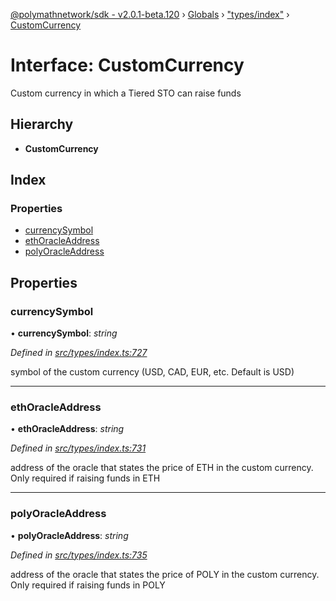 [@polymathnetwork/sdk - v2.0.1-beta.120](../README.md) › [Globals](../globals.md) › ["types/index"](../modules/_types_index_.md) › [CustomCurrency](_types_index_.customcurrency.md)

# Interface: CustomCurrency

Custom currency in which a Tiered STO can raise funds

## Hierarchy

- **CustomCurrency**

## Index

### Properties

- [currencySymbol](_types_index_.customcurrency.md#currencysymbol)
- [ethOracleAddress](_types_index_.customcurrency.md#ethoracleaddress)
- [polyOracleAddress](_types_index_.customcurrency.md#polyoracleaddress)

## Properties

### currencySymbol

• **currencySymbol**: _string_

_Defined in [src/types/index.ts:727](https://github.com/PolymathNetwork/polymath-sdk/blob/1da5bc5/src/types/index.ts#L727)_

symbol of the custom currency (USD, CAD, EUR, etc. Default is USD)

---

### ethOracleAddress

• **ethOracleAddress**: _string_

_Defined in [src/types/index.ts:731](https://github.com/PolymathNetwork/polymath-sdk/blob/1da5bc5/src/types/index.ts#L731)_

address of the oracle that states the price of ETH in the custom currency. Only required if raising funds in ETH

---

### polyOracleAddress

• **polyOracleAddress**: _string_

_Defined in [src/types/index.ts:735](https://github.com/PolymathNetwork/polymath-sdk/blob/1da5bc5/src/types/index.ts#L735)_

address of the oracle that states the price of POLY in the custom currency. Only required if raising funds in POLY
